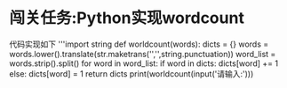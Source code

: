 # 闯关任务:Python实现wordcount
代码实现如下
'''import string
  def worldcount(words):
    dicts =  {}
    words = words.lower().translate(str.maketrans('','',string.punctuation))
    word_list = words.strip().split()
    for word in word_list:
      if word in dicts:
          dicts[word] += 1
      else:
          dicts[word] = 1
  return dicts
  print(worldcount(input('请输入:')))

#
